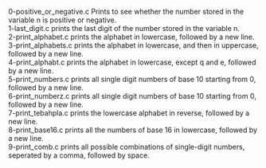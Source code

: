 0-positive_or_negative.c Prints to see whether the number stored in the variable n is positive or negative.  
1-last_digit.c prints the last digit of the number stored in the variable n.  
2-print_alphabet.c prints the alphabet in lowercase, followed by a new line.  
3-print_alphabets.c prints the alphabet in lowercase, and then in uppercase, followed by a new line.  
4-print_alphabt.c prints the alphabet in lowercase, except q and e, followed by a new line.  
5-print_numbers.c prints all single digit numbers of base 10 starting from 0, followed by a new line.  
6-print_numberz.c prints all single digit numbers of base 10 starting from 0, followed by a new line.  
7-print_tebahpla.c prints the lowercase alphabet in reverse, followed by a new line.  
8-print_base16.c prints all the numbers of base 16 in lowercase, followed by a new line.  
9-print_comb.c  prints all possible combinations of single-digit numbers, seperated by a comma, followed by space.  

